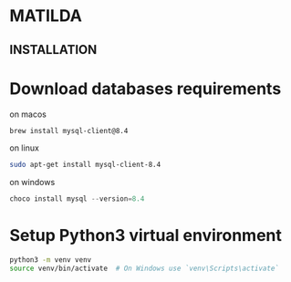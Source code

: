 # MATILDA


## INSTALLATION 
# Download databases requirements 
on macos  
```bash
brew install mysql-client@8.4
```

on linux
```bash
sudo apt-get install mysql-client-8.4
```

on windows
```powershell
choco install mysql --version=8.4
```

# Setup Python3 virtual environment
```bash
python3 -m venv venv
source venv/bin/activate  # On Windows use `venv\Scripts\activate`
```



